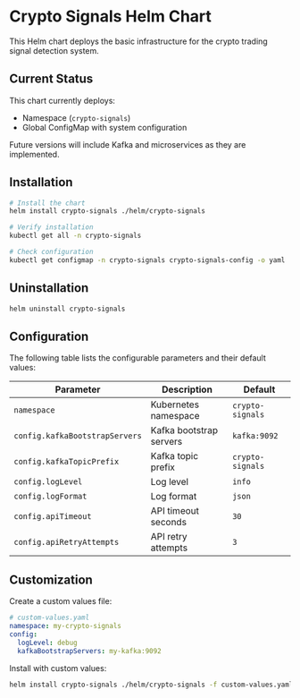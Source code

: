 # Crypto Signals Helm Chart

This Helm chart deploys the basic infrastructure for the crypto trading signal detection system.

## Current Status

This chart currently deploys:
- Namespace (`crypto-signals`)
- Global ConfigMap with system configuration

Future versions will include Kafka and microservices as they are implemented.

## Installation

```bash
# Install the chart
helm install crypto-signals ./helm/crypto-signals

# Verify installation
kubectl get all -n crypto-signals

# Check configuration
kubectl get configmap -n crypto-signals crypto-signals-config -o yaml
```

## Uninstallation

```bash
helm uninstall crypto-signals
```

## Configuration

The following table lists the configurable parameters and their default values:

| Parameter | Description | Default |
|-----------|-------------|---------|
| `namespace` | Kubernetes namespace | `crypto-signals` |
| `config.kafkaBootstrapServers` | Kafka bootstrap servers | `kafka:9092` |
| `config.kafkaTopicPrefix` | Kafka topic prefix | `crypto-signals` |
| `config.logLevel` | Log level | `info` |
| `config.logFormat` | Log format | `json` |
| `config.apiTimeout` | API timeout seconds | `30` |
| `config.apiRetryAttempts` | API retry attempts | `3` |

## Customization

Create a custom values file:

```yaml
# custom-values.yaml
namespace: my-crypto-signals
config:
  logLevel: debug
  kafkaBootstrapServers: my-kafka:9092
```

Install with custom values:

```bash
helm install crypto-signals ./helm/crypto-signals -f custom-values.yaml
```